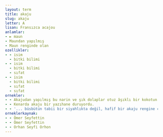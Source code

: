 ```yaml
---
layout: term
title: akaju
slug: akaju
letter: A
lisan: Fransızca acajou
anlamlar:
- ► maun
- Maundan yapılmış
- Maun renginde olan
ozellikler:
- - isim
  - bitki bilimi
- - isim
  - bitki bilimi
  - sıfat
- - isim
  - bitki bilimi
  - sıfat
  - sıfat
ornekler:
- - Akajudan yapılmış bu narin ve şık dolaplar otuz âşıklı bir kokotun elbise dolaplarına benziyordu.
- - Kenarda akaju bir yazıhane duruyordu.
- - '... büsbütün tabii bir siyahlıkta değil, hafif bir akaju rengine çalıyor.'
orneklerkaynak:
- - Ömer Seyfettin
- - Ömer Seyfettin
- - Orhan Seyfi Orhon
---
```

